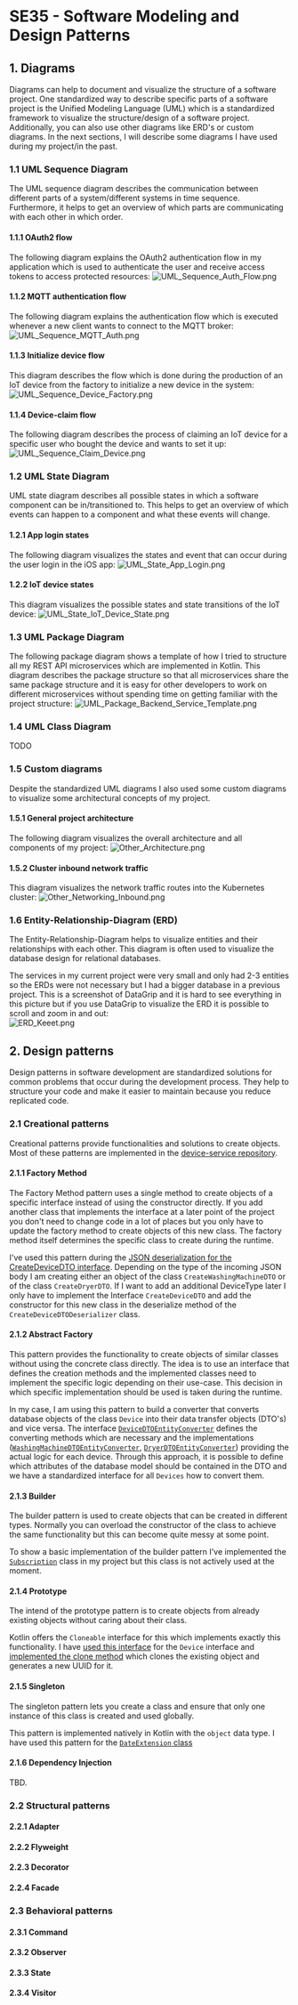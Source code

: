 # SE35 - Software Modeling and Design Patterns

## 1. Diagrams

Diagrams can help to document and visualize the structure of a software project. One standardized way to describe specific parts of a software project is the Unified Modeling Language (UML) which is a standardized framework to visualize the structure/design of a software project. Additionally, you can also use other diagrams like ERD's or custom diagrams. In the next sections, I will describe some diagrams I have used during my project/in the past.

### 1.1 UML Sequence Diagram

The UML sequence diagram describes the communication between different parts of a system/different systems in time sequence. Furthermore, it helps to get an overview of which parts are communicating with each other in which order.

#### 1.1.1 OAuth2 flow
The following diagram explains the OAuth2 authentication flow in my application which is used to authenticate the user and receive access tokens to access protected resources:
![UML_Sequence_Auth_Flow.png](diagrams/UML_Sequence_Auth_Flow.png "")
<br/>

#### 1.1.2 MQTT authentication flow
The following diagram explains the authentication flow which is executed whenever a new client wants to connect to the MQTT broker:
![UML_Sequence_MQTT_Auth.png](diagrams/UML_Sequence_MQTT_Auth.png "")
<br/>

#### 1.1.3 Initialize device flow
This diagram describes the flow which is done during the production of an IoT device from the factory to initialize a new device in the system:
![UML_Sequence_Device_Factory.png](diagrams/UML_Sequence_Device_Factory.png "")
<br/>

#### 1.1.4 Device-claim flow
The following diagram describes the process of claiming an IoT device for a specific user who bought the device and wants to set it up:
![UML_Sequence_Claim_Device.png](diagrams/UML_Sequence_Claim_Device.png "")
<br/>

### 1.2 UML State Diagram
UML state diagram describes all possible states in which a software component can be in/transitioned to. This helps to get an overview of which events can happen to a component and what these events will change.

#### 1.2.1 App login states
The following diagram visualizes the states and event that can occur during the user login in the iOS app:
![UML_State_App_Login.png](diagrams/UML_State_App_Login.png "")
<br/>

#### 1.2.2 IoT device states
This diagram visualizes the possible states and state transitions of the IoT device:
![UML_State_IoT_Device_State.png](diagrams/UML_State_IoT_Device_State.png "")
<br/>

### 1.3 UML Package Diagram
The following package diagram shows a template of how I tried to structure all my REST API microservices which are implemented in Kotlin. This diagram describes the package structure so that all microservices share the same package structure and it is easy for other developers to work on different microservices without spending time on getting familiar with the project structure:
![UML_Package_Backend_Service_Template.png](diagrams/UML_Package_Backend_Service_Template.png "")
<br/>

### 1.4 UML Class Diagram
TODO
<br/>

### 1.5 Custom diagrams
Despite the standardized UML diagrams I also used some custom diagrams to visualize some architectural concepts of my project. 

#### 1.5.1 General project architecture
The following diagram visualizes the overall architecture and all components of my project:
![Other_Architecture.png](diagrams/Other_Architecture.png "")
<br/>

#### 1.5.2 Cluster inbound network traffic
This diagram visualizes the network traffic routes into the Kubernetes cluster:
![Other_Networking_Inbound.png](diagrams/Other_Networking_Inbound.png "")
<br/>

### 1.6 Entity-Relationship-Diagram (ERD)
The Entity-Relationship-Diagram helps to visualize entities and their relationships with each other. This diagram is often used to visualize the database design for relational databases.

The services in my current project were very small and only had 2-3 entities so the ERDs were not necessary but I had a bigger database in a previous project. This is a screenshot of DataGrip and it is hard to see everything in this picture but if you use DataGrip to visualize the ERD it is possible to scroll and zoom in and out:
<br/>
![ERD_Keeet.png](diagrams/ERD_Keeet.png "")
<br/>

## 2. Design patterns
Design patterns in software development are standardized solutions for common problems that occur during the development process. They help to structure your code and make it easier to maintain because you reduce replicated code.

### 2.1 Creational patterns
Creational patterns provide functionalities and solutions to create objects. Most of these patterns are implemented in the [device-service repository](https://github.com/henrikengelbrink/se35-device-service).

#### 2.1.1 Factory Method
The Factory Method pattern uses a single method to create objects of a specific interface instead of using the constructor directly. If you add another class that implements the interface at a later point of the project you don't need to change code in a lot of places but you only have to update the factory method to create objects of this new class. The factory method itself determines the specific class to create during the runtime.

I've used this pattern during the [JSON deserialization for the CreateDeviceDTO interface](https://github.com/henrikengelbrink/se35-device-service/blob/master/src/main/kotlin/se35/device/service/utils/CreateDeviceDTODeserializer.kt). Depending on the type of the incoming JSON body I am creating either an object of the class `CreateWashingMachineDTO` or of the class `CreateDryerDTO`. If I want to add an additional DeviceType later I only have to implement the Interface `CreateDeviceDTO` and add the constructor for this new class in the deserialize method of the `CreateDeviceDTODeserializer` class.
<br/>

#### 2.1.2 Abstract Factory
This pattern provides the functionality to create objects of similar classes without using the concrete class directly. The idea is to use an interface that defines the creation methods and the implemented classes need to implement the specific logic depending on their use-case. This decision in which specific implementation should be used is taken during the runtime.

In my case, I am using this pattern to build a converter that converts database objects of the class `Device` into their data transfer objects (DTO's) and vice versa. The interface [`DeviceDTOEntityConverter`](https://github.com/henrikengelbrink/se35-device-service/blob/master/src/main/kotlin/se35/device/service/utils/DeviceDTOEntityConverter.kt) defines the converting methods which are necessary and the implementations ([`WashingMachineDTOEntityConverter`](https://github.com/henrikengelbrink/se35-device-service/blob/master/src/main/kotlin/se35/device/service/utils/WashingMachineDTOEntityConverter.kt), [`DryerDTOEntityConverter`](https://github.com/henrikengelbrink/se35-device-service/blob/master/src/main/kotlin/se35/device/service/utils/DryerDTOEntityConverter.kt)) providing the actual logic for each device. Through this approach, it is possible to define which attributes of the database model should be contained in the DTO and we have a standardized interface for all `Devices` how to convert them.
<br/>

#### 2.1.3 Builder
The builder pattern is used to create objects that can be created in different types. Normally you can overload the constructor of the class to achieve the same functionality but this can become quite messy at some point.

To show a basic implementation of the builder pattern I've implemented the [`Subscription`](https://github.com/henrikengelbrink/se35-device-service/blob/master/src/main/kotlin/se35/device/service/models/entities/Subscription.kt) class in my project but this class is not actively used at the moment.
<br/>

#### 2.1.4 Prototype
The intend of the prototype pattern is to create objects from already existing objects without caring about their class.

Kotlin offers the `Cloneable` interface for this which implements exactly this functionality. I have [used this interface](https://github.com/henrikengelbrink/se35-device-service/blob/master/src/main/kotlin/se35/device/service/models/interfaces/Device.kt#L6) for the `Device` interface and [implemented the clone method](https://github.com/henrikengelbrink/se35-device-service/blob/master/src/main/kotlin/se35/device/service/models/interfaces/Device.kt#L11-L14) which clones the existing object and generates a new UUID for it.
<br/>

#### 2.1.5 Singleton
The singleton pattern lets you create a class and ensure that only one instance of this class is created and used globally.

This pattern is implemented natively in Kotlin with the `object` data type. I have used this pattern for the [`DateExtension` class](https://github.com/henrikengelbrink/se35-device-service/blob/master/src/main/kotlin/se35/device/service/utils/DateExtension.kt)
<br/>

#### 2.1.6 Dependency Injection
TBD.
<br/>


### 2.2 Structural patterns
#### 2.2.1 Adapter
#### 2.2.2 Flyweight
#### 2.2.3 Decorator
#### 2.2.4 Facade

### 2.3 Behavioral patterns
#### 2.3.1 Command
#### 2.3.2 Observer
#### 2.3.3 State
#### 2.3.4 Visitor
